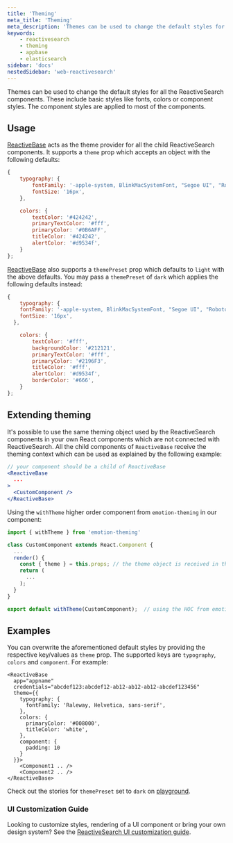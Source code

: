 ```yaml
---
title: 'Theming'
meta_title: 'Theming'
meta_description: 'Themes can be used to change the default styles for all the ReactiveSearch components.'
keywords:
    - reactivesearch
    - theming
    - appbase
    - elasticsearch
sidebar: 'docs'
nestedSidebar: 'web-reactivesearch'
---
```


Themes can be used to change the default styles for all the ReactiveSearch components. These include basic styles like fonts, colors or component styles. The component styles are applied to most of the components.

## Usage

[ReactiveBase](/docs/reactivesearch/v4/overview/reactivebase/) acts as the theme provider for all the child ReactiveSearch components. It supports a `theme` prop which accepts an object with the following defaults:

```js
{
	typography: {
    	fontFamily: '-apple-system, BlinkMacSystemFont, "Segoe UI", "Roboto", "Noto Sans", "Ubuntu", "Droid Sans", "Helvetica Neue", sans-serif',
    	fontSize: '16px',
	},

	colors: {
		textColor: '#424242',
		primaryTextColor: '#fff',
		primaryColor: '#0B6AFF',
		titleColor: '#424242',
		alertColor: '#d9534f',
	}
};
```

[ReactiveBase](/docs/reactivesearch/v4/overview/reactivebase/) also supports a `themePreset` prop which defaults to `light` with the above defaults. You may pass a `themePreset` of `dark` which applies the following defaults instead:

```js
{
	typography: {
    fontFamily: '-apple-system, BlinkMacSystemFont, "Segoe UI", "Roboto", "Noto Sans", "Ubuntu", "Droid Sans", "Helvetica Neue", sans-serif',
    fontSize: '16px',
  },

	colors: {
		textColor: '#fff',
		backgroundColor: '#212121',
		primaryTextColor: '#fff',
		primaryColor: '#2196F3',
		titleColor: '#fff',
		alertColor: '#d9534f',
		borderColor: '#666',
	}
};
```

## Extending theming

It's possible to use the same theming object used by the ReactiveSearch components in your own React components which are not connected with ReactiveSearch. All the child components of `ReactiveBase` receive the theming context which can be used as explained by the following example:

```jsx
// your component should be a child of ReactiveBase
<ReactiveBase
  ...
>
  <CustomComponent />
</ReactiveBase>
```

Using the `withTheme` higher order component from `emotion-theming` in our component:

```jsx
import { withTheme } from 'emotion-theming'

class CustomComponent extends React.Component {
  ...
  render() {
    const { theme } = this.props; // the theme object is received in the props
    return (
      ...
    );
  }
}

export default withTheme(CustomComponent);  // using the HOC from emotion-theming
```

## Examples

You can overwrite the aforementioned default styles by providing the respective key/values as `theme` prop. The supported keys are `typography`, `colors` and `component`. For example:

```jsx{4-15}
<ReactiveBase
  app="appname"
  credentials="abcdef123:abcdef12-ab12-ab12-ab12-abcdef123456"
  theme={{
    typography: {
      fontFamily: 'Raleway, Helvetica, sans-serif',
    },
    colors: {
      primaryColor: '#008000',
      titleColor: 'white',
    },
    component: {
      padding: 10
    }
  }}>
    <Component1 .. />
    <Component2 .. />
</ReactiveBase>
```

Check out the stories for `themePreset` set to `dark` on <a href="https://opensource.appbase.io/playground/?knob-themePreset=dark&selectedKind=theme&selectedStory=Dark%20Preset%20with%20ResultList&full=0&addons=1&stories=1&panelRight=0&addonPanel=storybooks%2Fstorybook-addon-knobs" target="_blank">playground</a>.

### UI Customization Guide

Looking to customize styles, rendering of a UI component or bring your own design system? See the [ReactiveSearch UI customization guide](https://docs.appbase.io/docs/reactivesearch/ui-customization/).
